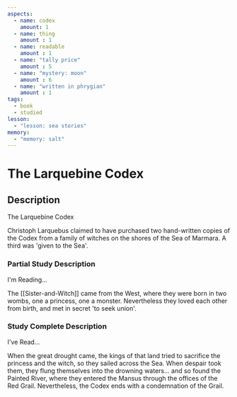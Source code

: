 ```yaml
---
aspects: 
  - name: codex
    amount: 1
  - name: thing
    amount : 1
  - name: readable
    amount : 1
  - name: "tally price"
    amount : 5
  - name: "mystery: moon"
    amount : 6
  - name: "written in phrygian"
    amount : 1
tags:
  - book
  - studied
lesson:
  - "lesson: sea stories"
memory:
  - "memory: salt"
---
```


# The Larquebine Codex

## Description
The Larquebine Codex

Christoph Larquebus claimed to have purchased two hand-written copies of the Codex from a family of witches on the shores of the Sea of Marmara. A third was 'given to the Sea'.
### Partial Study Description
I'm Reading...

The [[Sister-and-Witch]] came from the West, where they were born in two wombs, one a princess, one a monster. Nevertheless they loved each other from birth, and met in secret 'to seek union'.
### Study Complete Description
I've Read...

When the great drought came, the kings of that land tried to sacrifice the princess and the witch, so they sailed across the Sea. When despair took them, they flung themselves into the drowning waters... and so found the Painted River, where they entered the Mansus through the offices of the Red Grail. Nevertheless, the Codex ends with a condemnation of the Grail.